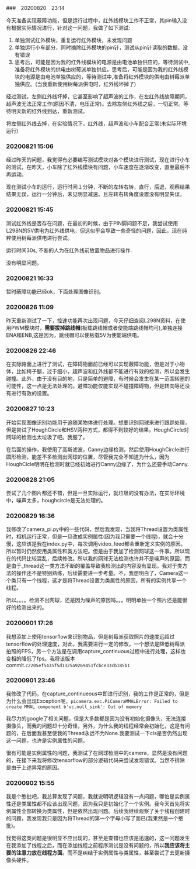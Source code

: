 ###　20200820　23:14

今天准备实现蔽障功能，但是运行过程中，红外线模块工作不正常，其pin输入没有根据实际情况进行，针对这一问题，我做了如下测试:

1. 单独测试红外模块，重复运行红外模块，未发现问题
2. 单独运行小车部分，同时摘除红外模块的pin针，测试从pin针读取的数据，没有错误
3. 思考后，可能是因为我的红外线模块的电源是由电池单独供应的，等待测试中,准备将红外模块的供电由树莓派单独供应。思考后，可能是因为我的红外线模块的电源是由电池单独供应的，等待测试中,准备将红外模块的供电由树莓派单独供应。(当我重新使用树莓派供电时，红外线坏掉了)

经过测试，左侧红外线坏掉，它甚至影响了超声波的工作，在左红外线故障期间，超声波无法正常工作(原因不清，电压正常)。去除左侧红外线之后，一切正常。等待明天新的红外线到达，重新测试。

将左侧红外线去掉，在实验情况下，红外线，超声波和小车配合正常(未实际环境运行)

### 20200821 15:06

经过昨天的问题，我觉得有必要编写测试模块对各个模块进行测试，现在进行小车的测试，在昨天，小车除了红外线模块有问题，小车速度在逐渐改变，直至最后不再运动。

现在测试小车的运行，运行时间１分钟，不断的左转右转，直行，后退，观察结果
结果无误，运行一分钟后，未见明显减速。且左转右转角度设置没有明显失误。


### 20200821 15:45

测试红外线是否存在问题，在最初的时候，由于PIN脚问题不足，我尝试使用L298N的5V供电为红外线供电，但这似乎会导致一些奇怪的问题，因此，现在纯粹使用树莓派供电进行尝试。

运行时间30s, 不断的人为在红外线前放置物品进行操作.

没有明显问题。

### 20200821 16:33

暂时蔽障功能已经ok，下面处理图像识别。

### 20200826 11:09

昨天重新测试了一下，控速功能再次出现问题，今天仔细查阅L298N资料，在使用PWM模块时，**需要拔掉跳线帽**(板载跳线帽或者使能端跳线帽均可),单独连接ENA和ENB,这是因为，跳线帽可以使板载5V为使能端供电。

### 20200826 22:46

在实际路面上进行了测试，在障碍物面前已经可以实现蔽障功能，但是对于小物体，比如椅子腿，过于细小，超声波和红外线都不能进行有效的检测，所以会发生碰撞。此外，由于没有目的地，只是简单的避障，有时候会发生在某一范围转圈的可能性，这一点是无法处理的。避障功能仅能实现不碰撞障碍物，但是转向等还没有进行有效的设置。

### 20200827 10:23

开始实现图像识别功能用于追随某物体进行处理。想要识别网球来进行跟踪处理，但是尝试了HoughCircle和HSV两种方式，都得不到较好的结果。HoughCircle对网球的检测也太垃圾了吧。我服了。

在后面的操作，我使用了高斯滤波，Canny边缘检测，然后使用HoughCircle进行圆形检测，能差不多检测出网球的位置，尽管我完全不知道为什么，因为HoughCicle明明在检测时就已经初始进行Canny边缘了，为什么还要手动Canny.

### 20200828 21:05

尝试了几个图片都还不错，但是一旦实际运行，就垃圾的没有办法，在实际环境中，噪声太多，houghcircle是无法处理的。

### 20200829 16:36

我修改了camera_pi.py中的一些代码，然后我发现，当我将Thread设置为类属性时，相机运行正常，但是一旦改成实例属性(因为我只需要一个线程)，就会十分慢，这应该是我在index.py中，每次调用video_feed都会重新定义实例的原因。所以暂时仍然使用类属性和类方法吧。但是由于我加了检测网球这一件事。所以现在的代码比较混乱，后续修改。所以我的网球无法检测也许并不是噪声的原因，而是由于_thread这一类方法不断的覆盖导致我检测出的内容没有显现。我对于类方法的操作还不是特别熟练，后续需要进一步考量。不，我想明白了，Camera这一个类只有一个线程，这才是将Thread设置为类属性的原因，所有的实例共享一个线程。

所以。。。。检测不出网球，还是因为噪声的原因吗。。。明明单独一个照片还是能很好的检测出来的。


### 20200901 17:26

我想添加上使用tensorflow来识别物品，但是树莓派获取照片的速度远超过tensorflow的处理速度，对此，我需要进行一定的修改，一个想法是降低树莓派拍照的FPS，另一个方法是在调用capture_continuous过程中进行处理，这样也变相的降低了fps。我将该版本commit.`c2205ef5435f5d1325a9269451fcbce33cb185b1`

### 20200901 23:46

我修改了代码，在capture_continueous中即进行识别，我的工作是正常的，但是为什么会出现Exception呢，`picamera.exc.PiCameraMMALError: Failed to create MMAL component b'vc.null_sink': Out of memory`

我尽力的google了相关问题，但是大多数都是因为没有初始化摄像头，无法连接摄像头，而我的问题却十分奇怪，另外，为什么我的线程经常会初始化，这是有问题的，在后面我甚至使我的Thread永远不为None.我要测试一下cls是否仍然出现这一问题，也许是实例属性的问题。

很有可能是实例属性的问题，我测试了在网球检测中的camera，显然是没有问题的，在接下来我将修改tensorflow的部分逻辑代码来尝试发现错误。当然不排除是由于上述异常的原因。

### 20200902 15:55

我是个憨批吧，我总算发现了问题，我就说明明逻辑没有一点问题，哪怕是实例属性还是类属性都不应该出现问题，因为我只是初始化了一个实例。我今天首先将实例属性全部转换为类属性，但是依然出现问题。后续我继续观察了关于线程创建时的问题，我发现我只是因为将Thread的第一个字母小写了而已(我果然是一个憨批)。

我觉得这类问题是很明显不应出现的，甚至是查错也应该是迅速的，这一问题发生在我添加了线程之后，而在添加线程之前程序测试是没有问题的，所以**我应该将主要的注意力放在线程方面**。而不是纠结于实例属性与类属性，甚至尝试了去更新摄像头硬件。